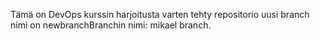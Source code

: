 Tämä on DevOps kurssin harjoitusta varten tehty repositorio
uusi branch nimi on newbranchBranchin nimi: mikael branch.
